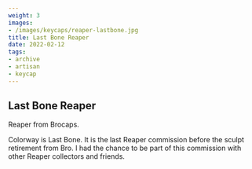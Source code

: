 ```yaml
---
weight: 3
images:
- /images/keycaps/reaper-lastbone.jpg
title: Last Bone Reaper
date: 2022-02-12
tags:
- archive
- artisan
- keycap
---
```


## Last Bone Reaper

Reaper from Brocaps.

Colorway is Last Bone. It is the last Reaper commission before the sculpt retirement from Bro. I had the chance to be part of this commission with other Reaper collectors and friends. 